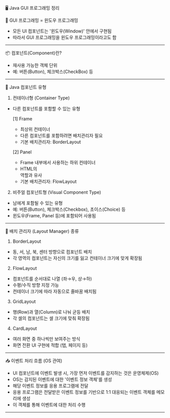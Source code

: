 🖥️ Java GUI 프로그래밍 정리

📌 GUI 프로그래밍 = 윈도우 프로그래밍

-   모든 UI 컴포넌트는 '윈도우(Window)' 안에서 구현됨
-   따라서 GUI 프로그래밍을 윈도우 프로그래밍이라고도 함

---

📦 컴포넌트(Component)란?

-   재사용 가능한 객체 단위
-   예: 버튼(Button), 체크박스(CheckBox) 등

---

🧩 Java 컴포넌트 유형

1. 컨테이너형 (Container Type)

-   다른 컴포넌트를 포함할 수 있는 유형

    [1] Frame

    -   최상위 컨테이너
    -   다른 컴포넌트를 포함하려면 배치관리자 필요
    -   기본 배치관리자: BorderLayout

    [2] Panel

    -   Frame 내부에서 사용하는 하위 컨테이너
    -   HTML의 <div> 역할과 유사
    -   기본 배치관리자: FlowLayout

2. 비주얼 컴포넌트형 (Visual Component Type)

-   남에게 포함될 수 있는 유형
-   예: 버튼(Button), 체크박스(Checkbox), 초이스(Choice) 등
-   윈도우(Frame, Panel 등)에 포함되어 사용됨

---

🧮 배치 관리자 (Layout Manager) 종류

1. BorderLayout

-   동, 서, 남, 북, 센터 방향으로 컴포넌트 배치
-   각 영역의 컴포넌트는 자신의 크기를 잃고 컨테이너 크기에 맞게 확장됨

2. FlowLayout

-   컴포넌트를 순서대로 나열 (좌→우, 상→하)
-   수평/수직 방향 지정 가능
-   컨테이너 크기에 따라 자동으로 줄바꿈 배치됨

3. GridLayout

-   행(Row)과 열(Column)로 나눠 균등 배치
-   각 셀의 컴포넌트는 셀 크기에 맞춰 확장됨

4. CardLayout

-   여러 화면 중 하나씩만 보여주는 방식
-   화면 전환 UI 구현에 적합 (탭, 페이지 등)

---

📥 이벤트 처리 흐름 (OS 관여)

-   UI 컴포넌트에 이벤트 발생 시, 가장 먼저 이벤트를 감지하는 것은 운영체제(OS)
-   OS는 감지된 이벤트에 대한 '이벤트 정보 객체'를 생성
-   해당 이벤트 정보를 응용 프로그램에 전달
-   응용 프로그램은 전달받은 이벤트 정보를 기반으로 1:1 대응되는 이벤트 객체를 메모리에 생성
-   이 객체를 통해 이벤트에 대한 처리 수행

---
